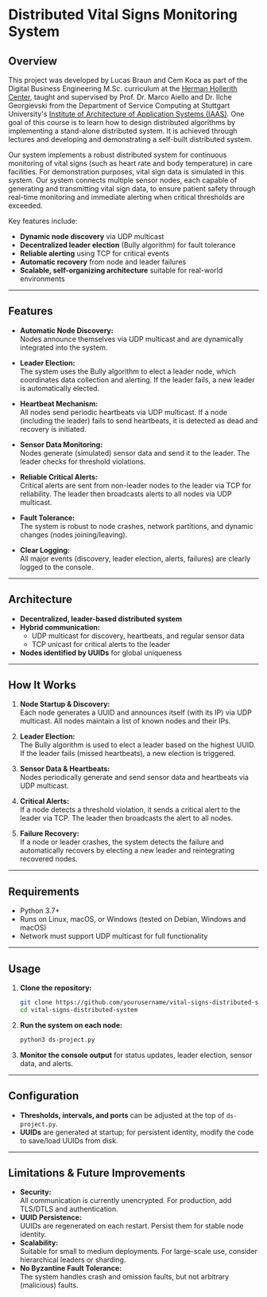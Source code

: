# Distributed Vital Signs Monitoring System

## Overview

This project was developed by Lucas Braun and Cem Koca as part of the Digital Business Engineering M.Sc. curriculum at the [Herman Hollerith Center](https://www.hhz.de/en/), taught and supervised by Prof. Dr. Marco Aiello and Dr. Ilche Georgievski from the Department of Service Computing at Stuttgart University's [Institute of Architecture of Application Systems (IAAS)](https://www.iaas.uni-stuttgart.de/en/). One goal of this course is to learn how to design distributed algorithms by implementing a stand-alone distributed system. It is achieved through lectures and developing and demonstrating a self-built distributed system.

Our system implements a robust distributed system for continuous monitoring of vital signs (such as heart rate and body temperature) in care facilities. For demonstration purposes, vital sign data is simulated in this system. Our system connects multiple sensor nodes, each capable of generating and transmitting vital sign data, to ensure patient safety through real-time monitoring and immediate alerting when critical thresholds are exceeded.

Key features include:
- **Dynamic node discovery** via UDP multicast
- **Decentralized leader election** (Bully algorithm) for fault tolerance
- **Reliable alerting** using TCP for critical events
- **Automatic recovery** from node and leader failures
- **Scalable, self-organizing architecture** suitable for real-world environments

---

## Features

- **Automatic Node Discovery:**  
  Nodes announce themselves via UDP multicast and are dynamically integrated into the system.

- **Leader Election:**  
  The system uses the Bully algorithm to elect a leader node, which coordinates data collection and alerting. If the leader fails, a new leader is automatically elected.

- **Heartbeat Mechanism:**  
  All nodes send periodic heartbeats via UDP multicast. If a node (including the leader) fails to send heartbeats, it is detected as dead and recovery is initiated.

- **Sensor Data Monitoring:**  
  Nodes generate (simulated) sensor data and send it to the leader. The leader checks for threshold violations.

- **Reliable Critical Alerts:**  
  Critical alerts are sent from non-leader nodes to the leader via TCP for reliability. The leader then broadcasts alerts to all nodes via UDP multicast.

- **Fault Tolerance:**  
  The system is robust to node crashes, network partitions, and dynamic changes (nodes joining/leaving).

- **Clear Logging:**  
  All major events (discovery, leader election, alerts, failures) are clearly logged to the console.

---

## Architecture

- **Decentralized, leader-based distributed system**
- **Hybrid communication:**  
  - UDP multicast for discovery, heartbeats, and regular sensor data  
  - TCP unicast for critical alerts to the leader
- **Nodes identified by UUIDs** for global uniqueness

---

## How It Works

1. **Node Startup & Discovery:**  
   Each node generates a UUID and announces itself (with its IP) via UDP multicast. All nodes maintain a list of known nodes and their IPs.

2. **Leader Election:**  
   The Bully algorithm is used to elect a leader based on the highest UUID. If the leader fails (missed heartbeats), a new election is triggered.

3. **Sensor Data & Heartbeats:**  
   Nodes periodically generate and send sensor data and heartbeats via UDP multicast.

4. **Critical Alerts:**  
   If a node detects a threshold violation, it sends a critical alert to the leader via TCP. The leader then broadcasts the alert to all nodes.

5. **Failure Recovery:**  
   If a node or leader crashes, the system detects the failure and automatically recovers by electing a new leader and reintegrating recovered nodes.

---

## Requirements

- Python 3.7+
- Runs on Linux, macOS, or Windows (tested on Debian, Windows and macOS)
- Network must support UDP multicast for full functionality

---

## Usage

1. **Clone the repository:**
   ```bash
   git clone https://github.com/yourusername/vital-signs-distributed-system.git
   cd vital-signs-distributed-system
   ```

2. **Run the system on each node:**
   ```bash
   python3 ds-project.py
   ```

3. **Monitor the console output** for status updates, leader election, sensor data, and alerts.

---

## Configuration

- **Thresholds, intervals, and ports** can be adjusted at the top of `ds-project.py`.
- **UUIDs** are generated at startup; for persistent identity, modify the code to save/load UUIDs from disk.

---

## Limitations & Future Improvements

- **Security:**  
  All communication is currently unencrypted. For production, add TLS/DTLS and authentication.
- **UUID Persistence:**  
  UUIDs are regenerated on each restart. Persist them for stable node identity.
- **Scalability:**  
  Suitable for small to medium deployments. For large-scale use, consider hierarchical leaders or sharding.
- **No Byzantine Fault Tolerance:**  
  The system handles crash and omission faults, but not arbitrary (malicious) faults.
